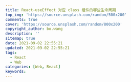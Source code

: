 ```yaml
---
title: React-useEffect 对应 class 组件的哪些生命周期
top_img: 'https://source.unsplash.com/random/500x200'
comments: true
cover: 'https://source.unsplash.com/random/800x200'
copyright_author: bo.wang
description: ''
sitemap: true
date: 2021-09-02 22:55:21
updated: 2021-09-02 22:55:21
tags:
  - React
  - Web
categories: [Web, React]
keywords:
---
```


